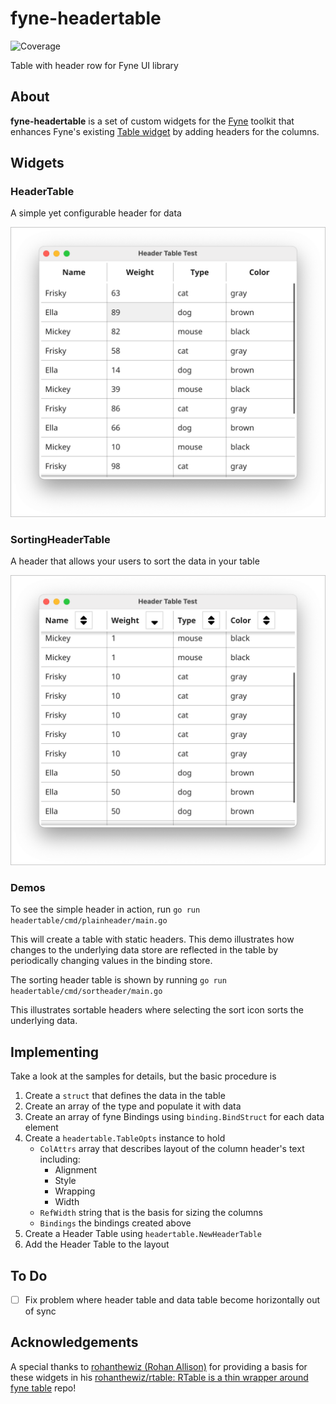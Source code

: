 # fyne-headertable

![Coverage](https://img.shields.io/badge/Coverage-78.0%25-brightgreen)

Table with header row for Fyne UI library

## About

**fyne-headertable** is a set of custom widgets for the [Fyne](https://fyne.io/)
toolkit that enhances Fyne's existing [Table widget](https://developer.fyne.io/widget/table) by adding
headers for the columns.

## Widgets

### HeaderTable

A simple yet configurable header for data

![HeaderTable screenshot](docs/HeaderTable.png)

### SortingHeaderTable

A header that allows your users to sort the data in your table

![SortingHeaderTable screenshot](docs/SortingHeaderTable.png)

### Demos

To see the simple header in action, run
`go run headertable/cmd/plainheader/main.go`

This will create a table with static headers.
This demo illustrates how changes to the underlying data store are reflected in the table
by periodically changing values in the binding store.

The sorting header table is shown by running
`go run headertable/cmd/sortheader/main.go`

This illustrates sortable headers where selecting the sort icon sorts the underlying data.

## Implementing

Take a look at the samples for details, but the basic procedure is

1. Create a `struct` that defines the data in the table
1. Create an array of the type and populate it with data
1. Create an array of fyne Bindings using `binding.BindStruct` for each data element
1. Create a `headertable.TableOpts` instance to hold
    * `ColAttrs` array that describes layout of the column header's text including:
        * Alignment
        * Style
        * Wrapping
        * Width
    * `RefWidth` string that is the basis for sizing the columns
    * `Bindings` the bindings created above
1. Create a Header Table using `headertable.NewHeaderTable`
1. Add the Header Table to the layout

## To Do

* [ ] Fix problem where header table and data table become horizontally out of sync

## Acknowledgements

A special thanks to [rohanthewiz (Rohan Allison)](https://github.com/rohanthewiz)
for providing a basis for these widgets in his [rohanthewiz/rtable: RTable is a thin wrapper around fyne table](https://github.com/rohanthewiz/rtable) repo!
